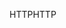 <span data-ttu-id="0187b-101">HTTP</span><span class="sxs-lookup"><span data-stu-id="0187b-101">HTTP</span></span>